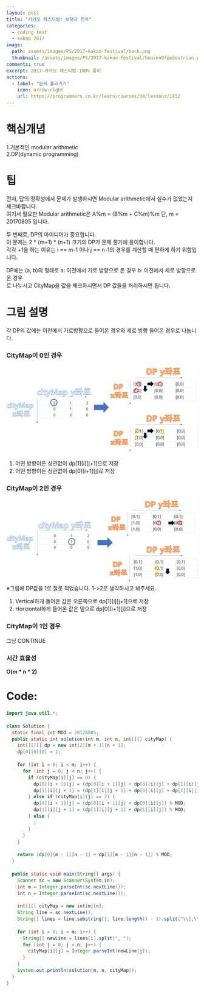 ```yaml
---
layout: post
title: "카카오 페스티벌: 보행자 천국"
categories:
  - coding test
  - kakao 2017
image:
  path: assets/images/PS/2017-kakao-festival/back.png
  thumbnail: /assets/images/PS/2017-kakao-festival/heavenOfpedestrian.png
comments: true
excerpt: 2017-카카오 페스티벌-100% 풀이
actions:
  - label: "문제 풀러가기"
    icon: arrow-right
    url: https://programmers.co.kr/learn/courses/30/lessons/1832
---
```


# 핵심개념
1.기본적인 modular arithmetic<br/>
2.DP(dynamic programming)<br/>

# 팁
먼저, 답의 정확성에서 문제가 발생하시면 Modular arithmetic에서 실수가 없었는지 체크바랍니다.<br/>
여기서 필요한 Modular arithmetic은 A%m = (B%m + C%m)%m 단, m = 20170805 입니다.<br/>

두 번째로, DP의 아이디어가 중요합니다.<br/>
이 문제는 2 * (m+1) * (n+1) 크기의 DP가 문제 풀기에 용이합니다.<br>
각각 +1을 하는 이유는 i == m-1 이나 j == n-1의 경우를 계산할 때 편하게 하기 위함입니다.<br/>

DP에는 (a, b)의 형태로 a: 이전에서 가로 방향으로 온 경우 b: 이전에서 세로 방향으로 온 경우<br/>
로 나누시고 CityMap을 값을 체크하시면서 DP 값들을 처리하시면 됩니다.<br/>

# 그림 설명
각 DP의 값에는 이전에서 가로방향으로 들어온 경우와 세로 방향 들어온 경우로 나눕니다.<br/>

### CityMap이 0인 경우
![image](/assets/images/PS/2017-kakao-festival/hop1.png)
1. 어떤 방향이든 상관없이 dp[1][i][j+1]으로 저장
2. 어떤 방향이든 상관없이 dp[0][i+1][j]로 저장

### CityMap이 2인 경우
![image](/assets/images/PS/2017-kakao-festival/hop2.png)
※그림에 DP값을 1로 잘못 적었습니다. 1->2로 생각하시고 봐주세요.

1. Vertical하게 들어온 값은 오른쪽으로 dp[1][i][j+1]으로 저장
2. Horizontal하게 들어온 값은 밑으로 dp[0][i+1][j]으로 저장

### CityMap이 1인 경우
그냥 CONTINUE<br/>

### 시간 효율성
  **O(m * n * 2)**

# Code:
```java
import java.util.*;

class Solution {
  static final int MOD = 20170805;
  public static int solution(int m, int n, int[][] cityMap) {
    int[][][] dp = new int[2][m + 1][n + 1];
    dp[0][0][0] = 1;

    for (int i = 0; i < m; i++) {
      for (int j = 0; j < n; j++) {
        if (cityMap[i][j] == 0) {
          dp[0][i + 1][j] = (dp[0][i + 1][j] + dp[0][i][j] + dp[1][i][j]) % MOD;
          dp[1][i][j + 1] = (dp[1][i][j + 1] + dp[0][i][j] + dp[1][i][j]) % MOD;
        } else if (cityMap[i][j] == 2) {
          dp[0][i + 1][j] = (dp[0][i + 1][j] + dp[0][i][j]) % MOD;
          dp[1][i][j + 1] = (dp[1][i][j + 1] + dp[1][i][j]) % MOD;
        } else {
          ;
        }
      }
    }

    return (dp[0][m - 1][n - 1] + dp[1][m - 1][n - 1]) % MOD;
  }

  public static void main(String[] args) {
    Scanner sc = new Scanner(System.in);
    int m = Integer.parseInt(sc.nextLine());
    int n = Integer.parseInt(sc.nextLine());

    int[][] cityMap = new int[m][n];
    String line = sc.nextLine();
    String[] lines = line.substring(1, line.length() - 1).split("\\],\\[");

    for (int i = 0; i < m; i++) {
      String[] newLine = lines[i].split(", ");
      for (int j = 0; j < n; j++) {
        cityMap[i][j] = Integer.parseInt(newLine[j]);
      }
    }
    System.out.println(solution(m, n, cityMap));
  }
}
```

